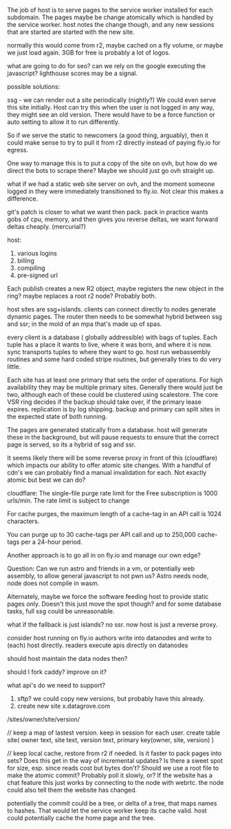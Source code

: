 The job of host is to serve pages to the service worker installed for each subdomain. The pages maybe be change atomically which is handled by the service worker. host notes the change though, and any new sessions that are started are started with the new site.

normally this would come from r2, maybe cached on a fly volume, or maybe we just load again. 3GB for free is probably a lot of logos.

what are going to do for seo? can we rely on the google executing the javascript? lighthouse scores may be a signal.

possible solutions:

ssg - we can render out a site periodically (nightly?) We could even serve this site initially. Host can try this when the user is not logged in any way, they might see an old version. There would have to be a force function or auto setting to allow it to run differently.

So if we serve the static to newcomers (a good thing, arguably), then it could make sense to try to pull it from r2 directly instead of paying fly.io for egress. 

One way to manage this is to put a copy of the site on ovh, but how do we direct the bots to scrape there? Maybe we should just go ovh straight up.

what if we had a static web site server on ovh, and the moment someone logged in they were immediately transitioned to fly.io. Not clear this makes a difference.




git's patch is closer to what we want then pack. pack in practice wants gobs of cpu, memory, and then gives you reverse deltas, we want forward deltas cheaply. (mercurial?)

host:
1. various logins
2. billing
3. compiling
4. pre-signed url

Each publish creates a new R2 object, maybe registers the new object in the ring? maybe replaces a root r2 node? Probably both.

host sites are ssg+islands. clients can connect directly to nodes generate dynamic pages. The router then needs to be somewhat hybrid between ssg and ssr; in the mold of an mpa that's made up of spas. 

every client is a database ( globally addressible) with bags of tuples. Each tuple has a place it wants to live, where it was born, and where it is now. sync transports tuples to where they want to go. host run webassembly routines and some hard coded stripe routines, but generally tries to do very little. 

Each site has at least one primary that sets the order of operations. For high availability they may be multiple primary sites. Generally there would just be two, although each of these could be clustered using scalestore. The core VSR ring decides if the backup should take over, if the primary lease expires. replication is by log shipping. backup and primary can split sites in the expected state of both running.


The pages are generated statically from a database. host will generate these in the background, but will pause requests to ensure that the correct page is served, so its a hybrid of ssg and ssr.

It seems likely there will be some reverse proxy in front of this (cloudflare) which impacts our ability to offer atomic site changes. With a handful of cdn's we can probably find a manual invalidation for each. Not exactly atomic but best we can do?

cloudflare:
The single-file purge rate limit for the Free subscription is 1000 urls/min. The rate limit is subject to change

For cache purges, the maximum length of a cache-tag in an API call is 1024 characters.

You can purge up to 30 cache-tags per API call and up to 250,000 cache-tags per a 24-hour period.

Another approach is to go all in on fly.io and manage our own edge?

Question:
Can we run astro and friends in a vm, or potentially web assembly, to allow general javascript to not pwn us? Astro needs node, node does not compile in wasm.

Alternately, maybe we force the software feeding host to provide static pages only. Doesn't this just move the spot though? and for some database tasks, full ssg could be unreasonable.

what if the fallback is just islands? no ssr. now host is just a reverse proxy. 

consider host running on fly.io
authors write into datanodes and write to (each) host directly.
readers execute apis directly on datanodes

should host maintain the data nodes then?

should I fork caddy? improve on it?

what api's do we need to support?

1. sftp? we could copy new versions, but probably have this already.
2. create new site x.datagrove.com 

/sites/owner/site/version/

// keep a map of lastest version. keep in session for each user.
create table site(
  owner text,
  site text,
  version text,
  primary key(owner, site, version)
)

// keep local cache, restore from r2 if needed.
Is it faster to pack pages into sets? Does this get in the way of incremental updates?
Is there a sweet spot for size, esp. since reads cost but bytes don't?
Should we use a root file to make the atomic commit? Probably poll it slowly, or?
If the website has a chat feature this just works by connecting to the node with webrtc. the node could also tell them the website has changed.

potentially the commit could be a tree, or delta of a tree, that maps names to hashes. That would let the service worker keep its cache valid. host could potentially cache the home page and the tree.








